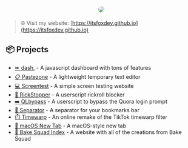 <h1 align="center">
  <img style="border-radius:10px" src="https://itsfoxdev.github.io/resources/assets/widebanner.png">
</h1>

> 🌐 Visit my website: [https://itsfoxdev.github.io](https://itsfoxdev.github.io)

## 📦 Projects
* [⏩ dash.](https://itsfoxdev.github.io/dash/) - A javascript dashboard with tons of features
* [📋 Pastezone](https://itsfoxdev.github.io/pastezone/) - A lightweight temporary text editor
* [💻 Screentest](https://itsfoxdev.github.io/projects/screentest/) - A simple screen testing website
* [🚫 RickStopper](https://itsfoxdev.github.io/projects/js/rickstopper/install/) - A userscript rickroll blocker 
* [➡️ QLbypass](https://itsfoxdev.github.io/projects/js/qlbypass/) - A userscript to bypass the Quora login prompt
* [🍱 Separator](https://itsfoxdev.github.io/separator/) - A separator for your bookmarks bar
* [⏱️ Timewarp](https://itsfoxdev.github.io/projects/web/timewarp/) - An online remake of the TikTok timewarp filter
* [🍎 macOS New Tab](https://github.com/ItsFoxDev/macos-newtab) - A macOS-style new tab
* [🍰 Bake Squad Index](https://itsfoxdev.github.io/BakeSquad/) - A website with all of the creations from Bake Squad

<!--

<h5 align="center"><img style="border-radius:5x;" align="center" src="https://github-readme-stats.vercel.app/api?username=itsfoxdev&show_icons=true&theme=dark&include_all_commits=true&count_private=true"></img></h5>

**ItsFoxDev/ItsFoxDev** is a ✨ _special_ ✨ repository because its `README.md` (this file) appears on your GitHub profile.

Here are some ideas to get you started:

- 🔭 I’m currently working on FoxCMD
- 🌱 I’m currently learning bash
- 👯 I’m looking to collaborate on ...
- 🤔 I’m looking for help with ...
- 💬 Ask me about ...
- 📫 How to reach me: ...
- 😄 Pronouns: he/him
- ⚡ Fun fact: ...
-->
